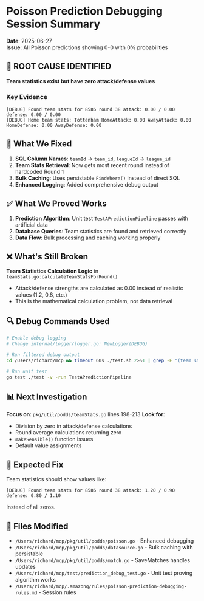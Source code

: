 # Poisson Prediction Debugging Session Summary
**Date**: 2025-06-27  
**Issue**: All Poisson predictions showing 0-0 with 0% probabilities

## 🎯 ROOT CAUSE IDENTIFIED
**Team statistics exist but have zero attack/defense values**

### Key Evidence
```
[DEBUG] Found team stats for 8586 round 38 attack: 0.00 / 0.00 defense: 0.00 / 0.00
[DEBUG] Home team stats: Tottenham HomeAttack: 0.00 AwayAttack: 0.00 HomeDefense: 0.00 AwayDefense: 0.00
```

## 🔧 What We Fixed
1. **SQL Column Names**: `teamId` → `team_id`, `leagueId` → `league_id`
2. **Team Stats Retrieval**: Now gets most recent round instead of hardcoded Round 1
3. **Bulk Caching**: Uses persistable `FindWhere()` instead of direct SQL
4. **Enhanced Logging**: Added comprehensive debug output

## ✅ What We Proved Works
1. **Prediction Algorithm**: Unit test `TestAPredictionPipeline` passes with artificial data
2. **Database Queries**: Team statistics are found and retrieved correctly
3. **Data Flow**: Bulk processing and caching working properly

## ❌ What's Still Broken
**Team Statistics Calculation Logic** in `teamStats.go:calculateTeamStatsForRound()`
- Attack/defense strengths are calculated as 0.00 instead of realistic values (1.2, 0.8, etc.)
- This is the mathematical calculation problem, not data retrieval

## 🔍 Debug Commands Used
```bash
# Enable debug logging
# Change internal/logger/logger.go: NewLogger(DEBUG)

# Run filtered debug output
cd /Users/richard/mcp && timeout 60s ./test.sh 2>&1 | grep -E "(team stats|attack: 0\.00)" | head -20

# Run unit test
go test ./test -v -run TestAPredictionPipeline
```

## 📊 Next Investigation
**Focus on**: `pkg/util/podds/teamStats.go` lines 198-213
**Look for**: 
- Division by zero in attack/defense calculations
- Round average calculations returning zero
- `makeSensible()` function issues
- Default value assignments

## 🎯 Expected Fix
Team statistics should show values like:
```
[DEBUG] Found team stats for 8586 round 38 attack: 1.20 / 0.90 defense: 0.80 / 1.10
```
Instead of all zeros.

## 📁 Files Modified
- `/Users/richard/mcp/pkg/util/podds/poisson.go` - Enhanced debugging
- `/Users/richard/mcp/pkg/util/podds/datasource.go` - Bulk caching with persistable
- `/Users/richard/mcp/pkg/util/podds/match.go` - SaveMatches handles updates
- `/Users/richard/mcp/test/prediction_debug_test.go` - Unit test proving algorithm works
- `/Users/richard/mcp/.amazonq/rules/poisson-prediction-debugging-rules.md` - Session rules
